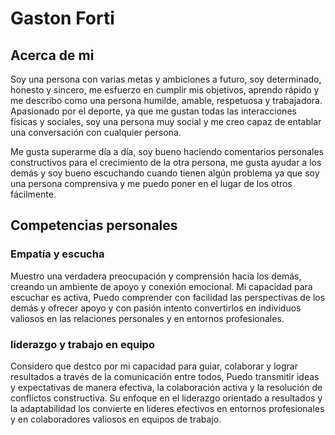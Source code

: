 # **Gaston Forti**

## Acerca de mi
Soy una persona con varias metas y ambiciones a futuro, soy determinado, honesto y sincero, me esfuerzo en cumplir mis objetivos, aprendo rápido y me describo como una persona humilde, amable, respetuosa y trabajadora. Apasionado por el deporte, ya que me gustan todas las interacciones físicas y sociales, soy una persona muy social y me creo capaz de entablar una conversación con cualquier persona.

Me gusta superarme día a día, soy bueno haciendo comentarios personales constructivos para el crecimiento de la otra persona, me gusta ayudar a los demás y soy bueno escuchando cuando tienen algún problema ya que soy una persona comprensiva y me puedo poner en el lugar de los otros fácilmente.

## Competencias personales
### Empatía y escucha 
Muestro una verdadera preocupación y comprensión hacia los demás, creando un ambiente de apoyo y conexión emocional. Mi capacidad para escuchar es activa, Puedo comprender con facilidad las perspectivas de los demás y ofrecer apoyo y con pasión intento convertirlos en individuos valiosos en las relaciones personales y en entornos profesionales.

### liderazgo y trabajo en equipo
Considero que destco por mi capacidad para guiar, colaborar y lograr resultados a través de la comunicación entre todos,  Puedo transmitir ideas y expectativas de manera efectiva, la colaboración activa y la resolución de conflictos constructiva. Su enfoque en el liderazgo orientado a resultados y la adaptabilidad los convierte en líderes efectivos en entornos profesionales y en colaboradores valiosos en equipos de trabajo.
